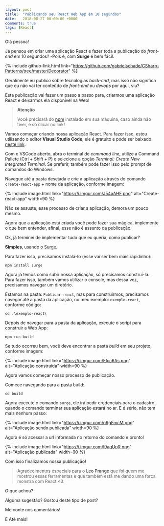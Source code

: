 ```yaml
---
layout: post
title:  "Publicando seu React Web App em 10 segundos"
date:   2018-08-27 00:00:00 +0000
comments: true
tags: [React]
---
```


Olá pessoa!

Já pensou em criar uma aplicação React e fazer toda a publicação do *front-end* em 10 segundos? -Pois é, com **Surge** é bem fácil.

<!--more-->

{% include github-link.html link="https://github.com/gabrielschade/CSharp-Patterns/tree/master/Decorator" %} 

Geralmente eu publico sobre tecnologias *back-end*, mas isso não significa que eu não vai ter conteúdo de *front-end* ou *devops* por aqui, viu?

Esta publicação vai fazer um passo a passo para, criarmos uma aplicação React e deixarmos ela disponível na Web!

> **Atenção**
>
> Você precisará do [npm](https://www.npmjs.com/) instalado em sua máquina, caso ainda não tiver, é só clicar no link!

Vamos começar criando nossa aplicação React. Para fazer isso, estou utilizando o editor **Visual Studio Code**, ele é gratuito e pode ser baixado [neste link](https://code.visualstudio.com/). 

Com o VSCode aberto, abra o terminal de *command line*, utilize a Command Pallete (Ctrl + Shift + P) e selecione a opção *Terminal: Create New Integrated Terminal*. Se preferir, também pode fazer isso pelo prompt de comandos do Windows.

Navegue até a pasta desejada e crie a aplicação através do comando `create-react-app` + nome da aplicação, conforme imagem:

{% include image.html link="https://i.imgur.com/J54aAHF.png" alt="Create-react-app" width=90 %}

Não se assuste, esse processo de criar a aplicação, demora um pouco mesmo.

Agora que a aplicação está criada você pode fazer sua mágica, implemente o que bem entender, afinal, esse não é assunto da publicação.

Ok, já terminei de implementar tudo que eu queria, como publicar?

**Simples**, usando o [Surge](http://surge.sh/).

Para fazer isso, precisamos instalá-lo (esse vai ser bem mais rapidinho):

```
npm install surge
```

Agora já temos como subir nossa aplicação, só precisamos construí-la. Para fazer isso, também vamos utilizar o console, mas dessa vez, precisamos navegar um diretório.

Estamos na pasta: `Publicar-react`, mas para construirmos, precisamos navegar até a pasta da aplicação, no meu exemplo: `exemplo-react`, conforme código:

```
cd .\exemplo-react\
```

Depois de navegar para a pasta da aplicação, execute o script para construir a Web App:

```
npm run build
```

Se tudo ocorreu bem, você deve encontrar a pasta *build* em seu projeto, conforme imagem:

{% include image.html link="https://i.imgur.com/Elcc6As.png" alt="Aplicação construída" width=90 %}

Agora vamos começar nosso processo de publicação.

Comece navegando para a pasta build:

```
cd build
```

Agora execute o comando `surge`, ele irá pedir credenciais para o cadastro, quando o comando terminar sua aplicação estará no ar. E é sério, não tem mais nenhum passo:

{% include image.html link="https://i.imgur.com/n9gFmcM.png" alt="Aplicação sendo publicada" width=90 %}

Agora é só acessar a url informada no retorno do comando e pronto!

{% include image.html link="https://i.imgur.com/l9aqUpR.png" alt="Aplicação publicada" width=90 %}

Com isso finalizamos nossa publicação! 

> Agradecimentos especiais para o [Leo Prange](https://github.com/leonardoprange) que foi quem me mostrou essas ferramentas e que também está me dando uma força monstra com React <3.

O que achou?

Alguma sugestão? Gostou deste tipo de post?

Me conte nos comentários!

E Até mais!